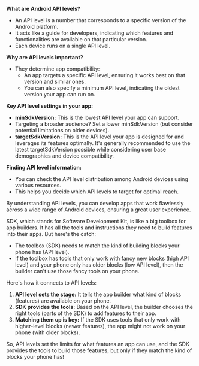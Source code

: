 **What are Android API levels?**

* An API level is a number that corresponds to a specific version of the Android platform.
* It acts like a guide for developers, indicating which features and functionalities are available on that particular version.
* Each device runs on a single API level.

**Why are API levels important?**

* They determine app compatibility:
    * An app targets a specific API level, ensuring it works best on that version and similar ones.
    * You can also specify a minimum API level, indicating the oldest version your app can run on.

**Key API level settings in your app:**

* **minSdkVersion:** This is the lowest API level your app can support. 
* Targeting a broader audience? Set a lower minSdkVersion (but consider potential limitations on older devices).
* **targetSdkVersion:** This is the API level your app is designed for and leverages its features optimally.
   It's generally recommended to use the latest targetSdkVersion possible while considering user base demographics and device compatibility.

**Finding API level information:**

* You can check the API level distribution among Android devices using various resources.
* This helps you decide which API levels to target for optimal reach.

By understanding API levels, you can develop apps that work flawlessly across a wide range of Android devices, ensuring a great user experience.

SDK, which stands for Software Development Kit, is like a big toolbox for app builders. It has all the tools and instructions they need to build features into their apps. But here's the catch:

* The toolbox (SDK) needs to match the kind of building blocks your phone has (API level). 
* If the toolbox has tools that only work with fancy new blocks (high API level) and your phone only has older blocks (low API level), then the builder can't use those fancy tools on your phone.

Here's how it connects to API levels:

1. **API level sets the stage:** It tells the app builder what kind of blocks (features) are available on your phone.
2. **SDK provides the tools:** Based on the API level, the builder chooses the right tools (parts of the SDK) to add features to their app. 
3. **Matching them up is key:** If the SDK uses tools that only work with higher-level blocks (newer features), the app might not work on your phone (with older blocks). 

So, API levels set the limits for what features an app can use, and the SDK provides the tools to build those features, but only if they match the kind of blocks your phone has!
